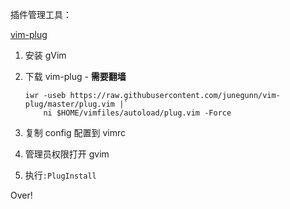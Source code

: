 插件管理工具：

[vim-plug](https://github.com/junegunn/vim-plug)

1. 安装 gVim

2. 下载 vim-plug - **需要翻墙**

    ```
    iwr -useb https://raw.githubusercontent.com/junegunn/vim-plug/master/plug.vim |`
        ni $HOME/vimfiles/autoload/plug.vim -Force
    ```

3. 复制 config 配置到 vimrc

4. 管理员权限打开 gvim

5. 执行`:PlugInstall`

Over!